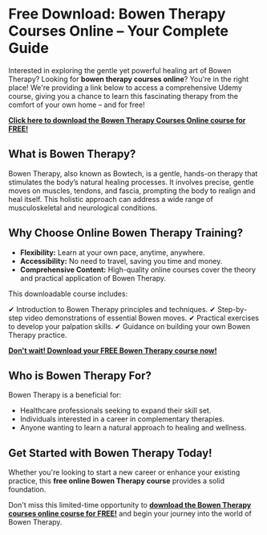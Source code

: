 # Free Download: Bowen Therapy Courses Online – Your Complete Guide

Interested in exploring the gentle yet powerful healing art of Bowen Therapy? Looking for **bowen therapy courses online**? You're in the right place! We're providing a link below to access a comprehensive Udemy course, giving you a chance to learn this fascinating therapy from the comfort of your own home – and for free!

[**Click here to download the Bowen Therapy Courses Online course for FREE!**](https://udemywork.com/bowen-therapy-courses-online)

## What is Bowen Therapy?

Bowen Therapy, also known as Bowtech, is a gentle, hands-on therapy that stimulates the body’s natural healing processes. It involves precise, gentle moves on muscles, tendons, and fascia, prompting the body to realign and heal itself. This holistic approach can address a wide range of musculoskeletal and neurological conditions.

## Why Choose Online Bowen Therapy Training?

*   **Flexibility:** Learn at your own pace, anytime, anywhere.
*   **Accessibility:** No need to travel, saving you time and money.
*   **Comprehensive Content:** High-quality online courses cover the theory and practical application of Bowen Therapy.

This downloadable course includes:

✔ Introduction to Bowen Therapy principles and techniques.
✔ Step-by-step video demonstrations of essential Bowen moves.
✔ Practical exercises to develop your palpation skills.
✔ Guidance on building your own Bowen Therapy practice.

[**Don't wait! Download your FREE Bowen Therapy course now!**](https://udemywork.com/bowen-therapy-courses-online)

## Who is Bowen Therapy For?

Bowen Therapy is a beneficial for:

*   Healthcare professionals seeking to expand their skill set.
*   Individuals interested in a career in complementary therapies.
*   Anyone wanting to learn a natural approach to healing and wellness.

## Get Started with Bowen Therapy Today!

Whether you're looking to start a new career or enhance your existing practice, this **free online Bowen Therapy course** provides a solid foundation.

Don't miss this limited-time opportunity to **[download the Bowen Therapy courses online course for FREE!](https://udemywork.com/bowen-therapy-courses-online)** and begin your journey into the world of Bowen Therapy.
